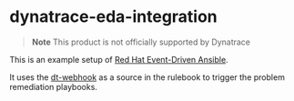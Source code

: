 # dynatrace-eda-integration

> **Note**
> This product is not officially supported by Dynatrace

This is an example setup of [Red Hat Event-Driven Ansible](https://docs.dynatrace.com/docs/platform-modules/automations/workflows/actions/red-hat/redhat-even-driven-ansible).

It uses the [dt-webhook](https://github.com/Dynatrace/Dynatrace-EventDrivenAnsible) as a source in the rulebook to trigger the problem remediation playbooks.

